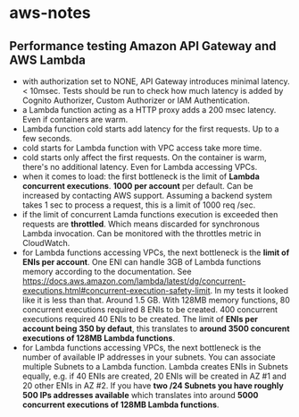 # aws-notes
## Performance testing Amazon API Gateway and AWS Lambda
- with authorization set to NONE, API Gateway introduces minimal latency. < 10msec. Tests should be run to check how much latency is added by Cognito Authorizer, Custom Authorizer or IAM Authentication.
- a Lambda function acting as a HTTP proxy adds a 200 msec latency. Even if containers are warm.
- Lambda function cold starts add latency for the first requests. Up to a few seconds.
- cold starts for Lambda function with VPC access take more time.
- cold starts only affect the first requests. On the container is warm, there's no additional latency. Even for Lambda accessing VPCs.
- when it comes to load: the first bottleneck is the limit of **Lambda concurrent executions**. **1000 per account** per default. Can be increased by contacting AWS support. Assuming a backend system takes 1 sec to process a request, this is a limit of 1000 req /sec.
- if the limit of concurrent Lamda functions execution is exceeded then requests are **throttled**. Which means discarded for synchronous Lambda invocation. Can be monitored with the throttles metric in CloudWatch.
- for Lambda functions accessing VPCs, the next bottleneck is the **limit of ENIs per account**. One ENI can handle 3GB of Lambda functions memory according to the documentation. See https://docs.aws.amazon.com/lambda/latest/dg/concurrent-executions.html#concurrent-execution-safety-limit. In my tests it looked like it is less than that. Around 1.5 GB. With 128MB memory functions, 80 concurrent executions required 8 ENIs to be created. 400 concurrent executions required 40 ENIs to be created. The limit of **ENIs per account being 350 by defaut**, this translates to **around 3500 concurent executions of 128MB Lambda functions**.
- for Lambda functions accessing VPCs, the next bottleneck is the number of available IP addresses in your subnets. You can associate multiple Subnets to a Lambda function. Lambda creates ENIs in Subnets equally, e.g. if 40 ENIs are created, 20 ENIs will be created in AZ #1 and 20 other ENIs in AZ #2. If you have **two /24 Subnets you have roughly 500 IPs addresses available** which translates into around **5000 concurrent executions of 128MB Lambda functions**. 
